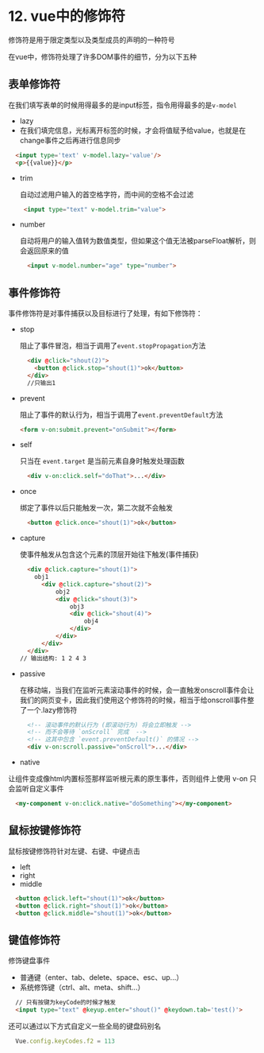 # 12. vue中的修饰符

修饰符是用于限定类型以及类型成员的声明的一种符号

在vue中，修饰符处理了许多DOM事件的细节，分为以下五种

## 表单修饰符

在我们填写表单的时候用得最多的是input标签，指令用得最多的是``v-model``

- lazy
- 
  在我们填完信息，光标离开标签的时候，才会将值赋予给value，也就是在change事件之后再进行信息同步

```html
  <input type='text' v-model.lazy='value'/>
  <p>{{value}}</p>
```

- trim
  
  自动过滤用户输入的首空格字符，而中间的空格不会过滤

  ```html
   <input type="text" v-model.trim="value">
  ```

- number

  自动将用户的输入值转为数值类型，但如果这个值无法被parseFloat解析，则会返回原来的值

  ```html
    <input v-model.number="age" type="number">
  ```

## 事件修饰符

事件修饰符是对事件捕获以及目标进行了处理，有如下修饰符：

- stop
  
  阻止了事件冒泡，相当于调用了``event.stopPropagation``方法

  ```html
    <div @click="shout(2)">
      <button @click.stop="shout(1)">ok</button>
    </div>
    //只输出1
  ```

- prevent
  
  阻止了事件的默认行为，相当于调用了``event.preventDefault``方法

  ```html
  <form v-on:submit.prevent="onSubmit"></form>
  ```

- self
  
  只当在 ``event.target`` 是当前元素自身时触发处理函数
 
  ```html
    <div v-on:click.self="doThat">...</div>
  ```

- once
  
  绑定了事件以后只能触发一次，第二次就不会触发
  
  ```html
    <button @click.once="shout(1)">ok</button>
  ```

- capture
  
  使事件触发从包含这个元素的顶层开始往下触发(事件捕获)

  ```html
    <div @click.capture="shout(1)">
      obj1
        <div @click.capture="shout(2)">
            obj2
            <div @click="shout(3)">
                obj3
                <div @click="shout(4)">
                    obj4
                </div>
            </div>
        </div>
    </div>
  // 输出结构: 1 2 4 3 
  ```

- passive
  
  在移动端，当我们在监听元素滚动事件的时候，会一直触发onscroll事件会让我们的网页变卡，因此我们使用这个修饰符的时候，相当于给onscroll事件整了一个.lazy修饰符

  ```html
    <!-- 滚动事件的默认行为 (即滚动行为) 将会立即触发 -->
    <!-- 而不会等待 `onScroll` 完成  -->
    <!-- 这其中包含 `event.preventDefault()` 的情况 -->
    <div v-on:scroll.passive="onScroll">...</div>
  ```

- native

让组件变成像html内置标签那样监听根元素的原生事件，否则组件上使用 v-on 只会监听自定义事件

```html
  <my-component v-on:click.native="doSomething"></my-component>
```

## 鼠标按键修饰符

鼠标按键修饰符针对左键、右键、中键点击

- left
- right
- middle

```html
  <button @click.left="shout(1)">ok</button>
  <button @click.right="shout(1)">ok</button>
  <button @click.middle="shout(1)">ok</button>
```

## 键值修饰符

修饰键盘事件

- 普通键（enter、tab、delete、space、esc、up...）
- 系统修饰键（ctrl、alt、meta、shift...）

```html
  // 只有按键为keyCode的时候才触发
  <input type="text" @keyup.enter="shout()" @keydown.tab='test()'>
```

还可以通过以下方式自定义一些全局的键盘码别名

```js
  Vue.config.keyCodes.f2 = 113
```
